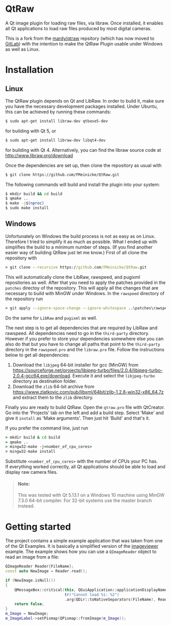 # QtRaw

A Qt image plugin for loading raw files, via libraw. Once installed, it enables all Qt applications to load raw files produced by most digital cameras.

This is a fork from the [mardy/qtraw](https://github.com/mardy/qtraw) repsitory (which has now moved to [GitLab](https://gitlab.com/mardy/qtraw)) with the intention to make the QtRaw Plugin usable under Windows as well as Linux. 

# Installation

## Linux

The QtRaw plugin depends on Qt and LibRaw. In order to build it, make sure you have the necessary development packages installed. Under Ubuntu, this can be achieved by running these commands: 
```bash
$ sudo apt-get install libraw-dev qtbase5-dev
```
for building with Qt 5, or 
```bash
$ sudo apt-get install libraw-dev libqt4-dev
```
for building with Qt 4.
Alternatively, you can find the libraw source code at
http://www.libraw.org/download

Once the dependencies are set up, then clone the repository as usual with
```bash
$ git clone https://github.com/FMeinicke/QtRaw.git  
```
The following commands will build and install the plugin into your system:
```bash
$ mkdir build && cd build
$ qmake ..
$ make -j$(nproc)
$ sudo make install
```

## Windows
Unfortunately on Windows the build process is not as easy as on Linux. Therefore I tried to simplify it as much as possible. What I ended up with simplifies the build to a minimum number of steps. (If you find another easier way of building QtRaw just let me know.) 
First of all clone the repository with
```cmd
> git clone --recursive https://github.com/FMeinicke/QtRaw.git  
```
This will automatically clone the LibRaw, rawspeed, and pugixml repositories as well. After that you need to apply the patches provided in the `patches` directoy of the repository. This will apply all the changes that are necessary to build with MinGW under Windows. In the `rawspeed` directory of the repository run
```cmd
> git apply --ignore-space-change --ignore-whitespace ..\patches\rawspeed.patch  
```
Do the same for `LibRaw` and `pugixml` as well.  

The next step is to get all dependencies that are required by LibRaw and rawspeed. All dependencies need to go in the `third-party` directory. However if you prefer to store your dependencies somewhere else you can also do that but you have to change all paths that point to the `third-party` directory in the `rawspeed.pro` and the `libraw.pro` file. Follow the instructions below to get all dependencies:
1. Download the `libjpeg` 64-bit installer for gcc (MinGW) from https://sourceforge.net/projects/libjpeg-turbo/files/2.0.4/libjpeg-turbo-2.0.4-gcc64.exe/download. Execute it and select the `libjpeg-turbo` directory as destination folder.
2. Download the `zlib` 64-bit archive from https://www.zlatkovic.com/pub/libxml/64bit/zlib-1.2.8-win32-x86_64.7z and extract them to the `zlib` directory.

Finally you are ready to build QtRaw. Open the `qtraw.pro` file with QtCreator. Go into the 'Projects' tab on the left and add a build step. Select 'Make' and give it `install` as 'Make arguments'. Then just hit 'Build' and that's it. 

If you prefer the command line, just run
```cmd
> mkdir build & cd build  
> qmake ..   
> mingw32-make -j<number_of_cpu_cores>  
> mingw32-make install  
```

Substitute `<number_of_cpu_cores>` with the number of CPUs your PC has.  
If everything worked correctly, all Qt applications should be able to load and display raw camera files.

> #### Note:
>This was tested with Qt 5.13.1 on a Windows 10 machine using MinGW 7.3.0 64-bit compiler. For 32-bit systems use the master branch instead.

# Getting started
The project contains a simple example application that was taken from one of the Qt Examples. It is basically a simplified version of the [imageviewer](https://github.com/qt/qtbase/tree/5.12/examples/widgets/widgets/imageviewer) example. The example shows how you can use a `QImageReader` object to read an image from a file:
```cpp
QImageReader Reader{FileName};
const auto NewImage = Reader.read();

if (NewImage.isNull())
{
    QMessageBox::critical(this, QGuiApplication::applicationDisplayName(),
                          tr("Cannot load %1: %2")
                          .arg(QDir::toNativeSeparators(FileName), Reader.errorString()));
    return false;
}
m_Image = NewImage;
m_ImageLabel->setPixmap(QPixmap::fromImage(m_Image));
```
